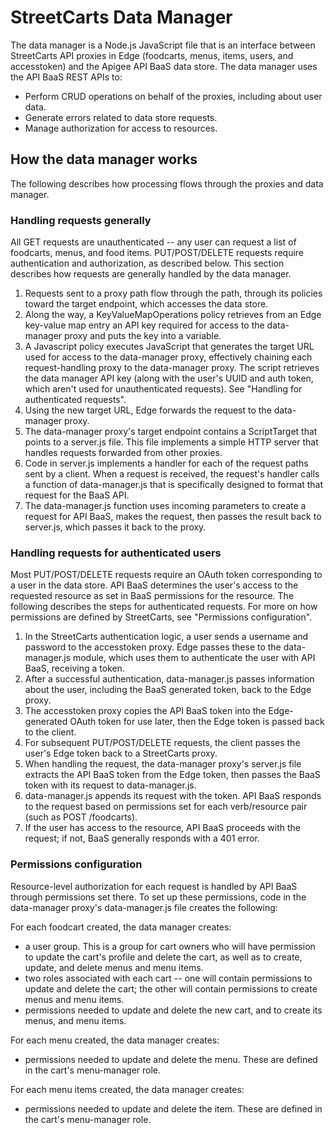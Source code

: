 # StreetCarts Data Manager

The data manager is a Node.js JavaScript file that is an interface between StreetCarts API proxies in Edge (foodcarts, menus, items, users, and accesstoken) and the Apigee API BaaS data store. The data manager uses the API BaaS REST APIs to:

- Perform CRUD operations on behalf of the proxies, including about user data.
- Generate errors related to data store requests.
- Manage authorization for access to resources.

## How the data manager works

The following describes how processing flows through the proxies and data manager.

### Handling requests generally

All GET requests are unauthenticated -- any user can request a list of foodcarts, menus, and food items. PUT/POST/DELETE requests require authentication and authorization, as described below. This section describes how requests are generally handled by the data manager.

1. Requests sent to a proxy path flow through the path, through its policies toward the target endpoint, which accesses the data store.
2. Along the way, a KeyValueMapOperations policy retrieves from an Edge key-value map entry an API key required for access to the data-manager proxy and puts the key into a variable.
3. A Javascript policy executes JavaScript that generates the target URL used for access to the data-manager proxy, effectively chaining each request-handling proxy to the data-manager proxy. The script retrieves the data manager API key (along with the user's UUID and auth token, which aren't used for unauthenticated requests). See "Handling for authenticated requests".
4. Using the new target URL, Edge forwards the request to the data-manager proxy.
5. The data-manager proxy's target endpoint contains a ScriptTarget that points to a server.js file. This file implements a simple HTTP server that handles requests forwarded from other proxies.
6. Code in server.js implements a handler for each of the request paths sent by a client. When a request is received, the request's handler calls a function of data-manager.js that is specifically designed to format that request for the BaaS API.
7. The data-manager.js function uses incoming parameters to create a request for API BaaS, makes the request, then passes the result back to server.js, which passes it back to the proxy.

### Handling requests for authenticated users

Most PUT/POST/DELETE requests require an OAuth token corresponding to a user in the data store. API BaaS determines the user's access to the requested resource as set in BaaS permissions for the resource. The following describes the steps for authenticated requests. For more on how permissions are defined by StreetCarts, see "Permissions configuration".

1. In the StreetCarts authentication logic, a user sends a username and password to the accesstoken proxy. Edge passes these to the data-manager.js module, which uses them to authenticate the user with API BaaS, receiving a token.
2. After a successful authentication, data-manager.js passes information about the user, including the BaaS generated token, back to the Edge proxy.
3. The accesstoken proxy copies the API BaaS token into the Edge-generated OAuth token for use later, then the Edge token is passed back to the client.
3. For subsequent PUT/POST/DELETE requests, the client passes the user's Edge token back to a StreetCarts proxy.
4. When handling the request, the data-manager proxy's server.js file extracts the API BaaS token from the Edge token, then passes the BaaS token with its request to data-manager.js.
5. data-manager.js appends its request with the token. API BaaS responds to the request based on permissions set for each verb/resource pair (such as POST /foodcarts).
6. If the user has access to the resource, API BaaS proceeds with the request; if not, BaaS generally responds with a 401 error.


### Permissions configuration

Resource-level authorization for each request is handled by API BaaS through permissions set there. To set up these permissions, code in the data-manager proxy's data-manager.js file creates the following: 

For each foodcart created, the data manager creates:

- a user group. This is a group for cart owners who will have permission to update the cart's profile and delete the cart, as well as to create, update, and delete menus and menu items.
- two roles associated with each cart -- one will contain permissions to update and delete the cart; the other will contain permissions to create menus and menu items.
- permissions needed to update and delete the new cart, and to create its menus, and menu items.

For each menu created, the data manager creates:

- permissions needed to update and delete the menu. These are defined in the cart's menu-manager role.

For each menu items created, the data manager creates:

- permissions needed to update and delete the item. These are defined in the cart's menu-manager role.




